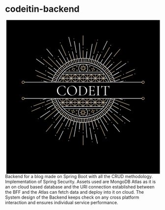 # codeitin-backend

<p><img src="Codeit.co.in%20(1).png" align="right">
Backend for a blog made on Spring Boot with all the CRUD methodology. Implementation of Spring Security. 
Assets used are MongoDB Atlas as it is an on cloud based database and the URI connection established between the BFF and the Atlas can 
fetch data and deploy into it on cloud. The System design of the Backend keeps check on any cross platform interaction and ensures
individual service performance.</p>
